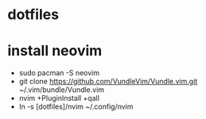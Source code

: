 # dotfiles

# install neovim 

- sudo pacman -S neovim
- git clone https://github.com/VundleVim/Vundle.vim.git ~/.vim/bundle/Vundle.vim
- nvim +PluginInstall +qall
- ln -s [dotfiles]/nvim ~/.config/nvim

